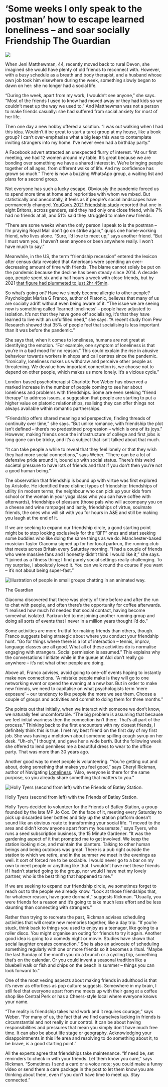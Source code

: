 # ‘Some weeks I only speak to the postman’ how to escape learned loneliness – and soar socially  Friendship  The Guardian

 ![](https://i.guim.co.uk/img/media/cbc68a9de255dead0ebfeac4e0cd9be9d3a9d2e8/0_0_4285_2571/master/4285.jpg?width=1300&quality=45&dpr=2&s=none)

When Jeni Matthewman, 44, recently moved back to rural Devon, she imagined she would have plenty of old friends to reconnect with. However, with a busy schedule as a breath and body therapist, and a husband whose own job took him elsewhere during the week, something slowly began to dawn on her: she no longer had a social life.

“During the week, apart from my work, I wouldn’t see anyone,” she says. “Most of the friends I used to know had moved away or they had kids so we couldn’t meet up the way we used to.” And Matthewman was not a person to make friends casually: she had suffered from social anxiety for most of her life.

Then one day a new hobby offered a solution. “I was out walking when I had this idea. Wouldn’t it be great to start a tarot group at my house, like a book group? I can’t over-emphasise what a big leap this was to contemplate inviting strangers into my home. I’ve never even had a birthday party.”

A Facebook advert attracted an unexpected flurry of interest. “At our first meeting, we had 12 women around my table. It’s great because we are bonding over something we have a shared interest in. We’re bringing people together of all ages, from different walks of life. And my confidence has grown so much.” There is now a buzzing WhatsApp group, a waiting list and plans for a second group.

Not everyone has such a lucky escape. Obviously the pandemic forced us to spend more time at home and reprioritise with whom we mixed. But statistically and anecdotally, it feels as if people’s social landscapes have permanently changed. [YouGov’s 2021 Friendship study](https://yougov.co.uk/topics/society/articles-reports/2021/12/16/yougov-friendship-study-part-1-close-friends-and-b) reported that one in eight Britons, across genders, said they had only one close friend, while 7% had no friends at all, and 51% said they struggled to make new friends.

“There are some weeks when the only person I speak to is the postman – I’m praying Royal Mail don’t go on strike again,” quips one home-working friend, who lives alone. “Sure, I’d love to meet up,” says another friend. “But I must warn you, I haven’t seen anyone or been anywhere really. I won’t have much to say.”

Meanwhile, in the US, the term “friendship recession” entered the lexicon after census data revealed that Americans were spending an ever-decreasing amount of time with friends. The blame cannot solely be put on the pandemic because the decline has been steady since 2014. A decade ago, people spent six and a half hours a week with close friends, but by 2021 [that figure had plummeted to just 2hr 45min](https://www.washingtonpost.com/opinions/2022/11/23/americans-alone-thanksgiving-friends/https://www.washingtonpost.com/opinions/2022/11/23/americans-alone-thanksgiving-friends/).

So what’s going on? Have we simply become allergic to other people? Psychologist Marisa G Franco, author of Platonic, believes that many of us are socially adrift without even being aware of it. “The issue we are seeing now is something called ‘learned loneliness’ – people have adjusted to isolation. It’s not that they have gone off socialising, it’s that they have learned to live with an unfulfilled need,” she says. “A recent study from Pew Research showed that 35% of people feel that socialising is less important than it was before the pandemic.”

She says that, when it comes to loneliness, humans are not great at identifying the emotion. “For example, one symptom of loneliness is that you’re in a bad mood for no reason.” This could explain the rise in abusive behaviour towards workers in shops and call centres since the pandemic. “Ironically, loneliness makes us withdraw and perceive other people as threatening. We devalue how important connection is, we choose not to depend on other people, which makes us more lonely. It’s a vicious cycle.”

London-based psychotherapist Charlotte Fox Weber has observed a marked increase in the number of people coming to see her about loneliness and problems with friendships. Some are even seeking “friend therapy” to address issues, a suggestion that people are starting to put a higher value on platonic relationships, realising they can offer things not always available within romantic partnerships.

“Friendship offers shared meaning and perspective, finding threads of continuity over time,” she says. “But unlike romance, with friendship the plot isn’t defined – there’s no predestined progression – which is one of its joys.” However, making friends once the infrastructure of college and first jobs is long gone can be tricky, and it’s a subject that isn’t talked about that much.

“It can take people a while to reveal that they feel lonely or that they wish they had more social connections,” says Weber. “There can be a lot of defensive pride around it, bound up with social status. There’s this weird societal pressure to have lots of friends and that if you don’t then you’re not a good human being.”

The observation that friendship is bound up with virtue was first explored by Aristotle. He identified three distinct types of friendship: friendships of utility (in modern terms, the neighbour who can pick up your kids from school or the woman in your yoga class who you can have coffee with afterwards), friendships of pleasure (those pals who will accompany you on a cheese and wine rampage) and lastly, friendships of virtue, soulmate friends, the ones who will sit with you for hours in A&E and still be making you laugh at the end of it.

If we are seeking to expand our friendship circle, a good starting point might be to stop looking exclusively for the “BFF” ones and start seeking some buddies who like doing the same things as we do. Manchester-based musician Taylor Giacoma signed up for her local parkrun, the running club that meets across Britain every Saturday morning. “I had a couple of friends who were massive fans and I honestly didn’t think I would like it,” she says. “I joined as a fitness thing; I find purely social settings really challenging. To my surprise, I absolutely loved it. You can walk round the course if you want – it’s not about being super-fast.”

![Illustration of people in small groups chatting in an animated way.](https://i.guim.co.uk/img/media/0af6ecaffe8f4e18278aafd543b8b679edaada2c/0_0_8310_7541/master/8310.jpg?width=445&quality=85&dpr=1&s=none)

The Guardian

Giacoma discovered that there was plenty of time before and after the run to chat with people, and often there’s the opportunity for coffee afterwards. “I realised how much I’d needed that social contact, having become somewhat isolated. Parkrun led to me joining another running group and doing all sorts of events that I never in a million years thought I’d do.”

Some activities are more fruitful for making friends than others, though. Franco suggests being strategic about where you conduct your friendship hunt. “Go for things where there is a lot of interaction – tennis, improv, language classes are all good. What all of these activities do is normalise engaging with strangers. Social permission is assumed.” This explains why the conversations I initiate while in the queue at Aldi don’t really go anywhere – it’s not what other people are doing.

Above all, Franco advises, avoid going to one-off events hoping to instantly make new connections. “A mistake people make is they will go to one networking event or spend the evening at a new bar. But in order to make new friends, we need to capitalise on what psychologists term ‘mere exposure’ – our tendency to like people the more we see them. Choose a couple of groups and activities and commit to doing them for three months.”

She points out that initially, when we interact with someone we don’t know, we naturally feel uncomfortable. “The big problem is assuming that because we feel initial wariness then the connection isn’t there. That’s all part of the process.” Thinking back to the first encounters with my closest friends, I definitely think this is true. I met my best friend on the first day of my first job. She was having a meltdown about someone spilling cough syrup on her desk. “Uh-oh,” I thought, and gave her a wide berth. But the following week she offered to lend penniless me a beautiful dress to wear to the office party. That was more than 30 years ago.

Another good way to meet people is volunteering. “You’re getting out and about, doing something that makes you feel good,” says Cheryl Rickman, author of Navigating [Loneliness](https://www.theguardian.com/society/loneliness). “Also, everyone is there for the same purpose, so you already share something that matters to you.”

![Holly Tyers (second from left) with the Friends of Batley Station.](https://i.guim.co.uk/img/media/5dfc84ff31963d149fd09026bd64fc4c5cf349db/0_0_4032_3024/master/4032.jpg?width=445&quality=85&dpr=1&s=none)

Holly Tyers (second from left) with the Friends of Batley Station.

Holly Tyers decided to volunteer for the Friends of Batley Station, a group founded by the late MP Jo Cox. On the face of it, meeting every Saturday to pick up discarded beer bottles and tidy up the station platform doesn’t sound like an obvious route to transforming your social life. “I moved to the area and didn’t know anyone apart from my housemate,” says Tyers, who runs a seed subscription business, the 15 Minute Gardener. “It was the gardening aspect of it that prompted me to get involved. We keep the station looking nice, and maintain the planters. Talking to other human beings and being outdoors was great. There is a pub right outside the station to which we retire, and in the summer we meet in the evenings as well. It sort of forced me to be sociable. I would never go to a bar on my own to meet people or anything like that. I wouldn’t have met these friends if I hadn’t started going to the group, nor would I have met my lovely partner, who is the best thing that happened to me.”

If we are seeking to expand our friendship circle, we sometimes forget to reach out to the people we already know. “Look at those friendships that, for whatever reason, have gone dormant,” suggests Rickman. “Usually, you were friends for a reason and it’s going to take much less effort and be less daunting than connecting with strangers.”

Rather than trying to recreate the past, Rickman advises scheduling activities that will create new memories together, like a day trip. “If you’re stuck, think back to things you used to enjoy as a teenager, like going to a roller disco. You might organise an outing for friends to try it again. Another good idea is going to a comedy night or movie. Studies have shown that social laughter creates connection.” She is also an advocate of scheduling something regularly with one or more friends so it becomes a ritual. “Maybe the last Sunday of the month you do a brunch or a cycling trip, something that’s on the calendar. Or you could invent a seasonal tradition like a bluebell walk or fish and chips on the beach in summer – things you can look forward to.”

One of the most vexing aspects about making friends in adulthood is that it’s never as effortless as pop culture suggests. Somewhere in my brain, I still feel that everyone apart from me meets up with their gang at a coffee shop like Central Perk or has a Cheers-style local where everyone knows your name.

“The reality is friendship takes hard work and it requires courage,” says Weber. “For many of us, the fact that we find ourselves lacking in friends is circumstantial and not really in our control. It can be about having responsibilities and pressures that mean you simply don’t have much free time. It can also be about life stage or geography. Acknowledging your disappointments in this life area and resolving to do something about it, to be brave, is a good starting point.”

All the experts agree that friendships take maintenance. “If need be, set reminders to check in with your friends. Let them know you care,” says Rickman. “Sometimes I send a card or a voice note; you could make a funny video or send them a care package in the post to let them know you are thinking about them, even if you don’t have time to meet up. Stay connected.”
